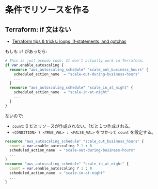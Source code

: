 # 条件でリソースを作る  

## Terraform: if 文はない

- [Terraform tips & tricks: loops, if-statements, and gotchas](https://blog.gruntwork.io/terraform-tips-tricks-loops-if-statements-and-gotchas-f739bbae55f9#0223)


もしも `if` があったら:

~~~tf
# This is just pseudo code. It won't actually work in Terraform.
if var.enable_autoscaling {
  resource "aws_autoscaling_schedule" "scale_out_business_hours" {
    scheduled_action_name  = "scale-out-during-business-hours"
    ...
  }
  resource "aws_autoscaling_schedule" "scale_in_at_night" {
    scheduled_action_name  = "scale-in-at-night"
    ...
  }
}
~~~

ないので:

- `count`: 0 だとリソースが作成されない。1だと１つ作成される。
- `<CONDITION> ? <TRUE_VAL> : <FALSE_VAL>` をつかって `count` を設定する。


~~~tf
resource "aws_autoscaling_schedule" "scale_out_business_hours" {
  count = var.enable_autoscaling ? 1 : 0
  scheduled_action_name  = "scale-out-during-business-hours"
  ...
}
resource "aws_autoscaling_schedule" "scale_in_at_night" {
  count = var.enable_autoscaling ? 1 : 0
  scheduled_action_name  = "scale-in-at-night"
  ...
}
~~~